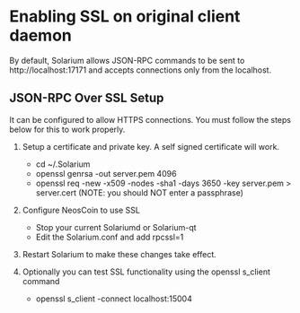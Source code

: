 Enabling SSL on original client daemon
======================================
By default, Solarium allows JSON-RPC commands to be sent to http://localhost:17171
and accepts connections only from the localhost.

JSON-RPC Over SSL Setup
-----------------------
It can be configured to allow HTTPS connections.  You must follow the steps below
for this to work properly.

1. Setup a certificate and private key.  A self signed certificate will work.
    * cd ~/.Solarium
    * openssl genrsa -out server.pem 4096
    * openssl req -new -x509 -nodes -sha1 -days 3650 -key server.pem > server.cert
    (NOTE: you should NOT enter a passphrase)

2. Configure NeosCoin to use SSL
    * Stop your current Solariumd or Solarium-qt
    * Edit the Solarium.conf and add
      rpcssl=1

3. Restart Solarium to make these changes take effect.

4. Optionally you can test SSL functionality using the openssl s_client command
    * openssl s_client -connect localhost:15004
